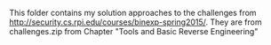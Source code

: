 This folder contains my solution approaches to the challenges from http://security.cs.rpi.edu/courses/binexp-spring2015/. They are from challenges.zip from Chapter "Tools and Basic Reverse Engineering"
